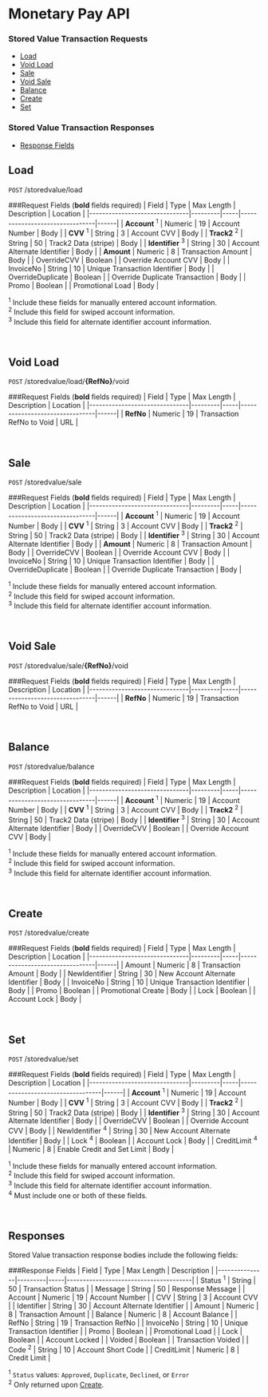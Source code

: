 # Monetary Pay API

### Stored Value Transaction Requests
* [Load](#load)
* [Void Load](#void-load)
* [Sale](#sale)
* [Void Sale](#void-sale)
* [Balance](#balance)
* [Create](#create)
* [Set](#set)

### Stored Value Transaction Responses
* [Response Fields](#response-fields)

## Load

`POST` /storedvalue/load

###Request Fields (**bold** fields required)
| Field                         | Type    | Max Length  | Description            | Location |
|-------------------------------|---------|-----|--------------------------------|------|
| **Account** <sup>1</sup>      | Numeric | 19  | Account Number                 | Body |
| **CVV** <sup>1</sup>              | String  | 3   | Account CVV                    | Body |
| **Track2** <sup>2</sup>       | String  | 50  | Track2 Data (stripe)           | Body |
| **Identifier** <sup>3</sup>   | String  | 30  | Account Alternate Identifier   | Body |
| **Amount**                    | Numeric | 8   | Transaction Amount             | Body |
| OverrideCVV                   | Boolean |     | Override Account CVV           | Body |
| InvoiceNo                     | String  | 10  | Unique Transaction Identifier  | Body |
| OverrideDuplicate             | Boolean |     | Override Duplicate Transaction | Body |
| Promo                         | Boolean |     | Promotional Load               | Body |

<sup>1</sup> Include these fields for manually entered account information.<br />
<sup>2</sup> Include this field for swiped account information.<br />
<sup>3</sup> Include this field for alternate identifier account information.

<br />

## Void Load

`POST` /storedvalue/load/**{RefNo}**/void

###Request Fields (**bold** fields required)
| Field                         | Type    | Max Length  | Description            | Location |
|-------------------------------|---------|-----|--------------------------------|------|
| **RefNo**                     | Numeric  | 19  | Transaction RefNo to Void      | URL |

<br />

## Sale

`POST` /storedvalue/sale

###Request Fields (**bold** fields required)
| Field                         | Type    | Max Length  | Description            | Location |
|-------------------------------|---------|-----|--------------------------------|------|
| **Account** <sup>1</sup>      | Numeric | 19  | Account Number            | Body |
| **CVV** <sup>1</sup>              | String  | 3   | Account CVV               | Body |
| **Track2** <sup>2</sup>       | String  | 50  | Track2 Data (stripe)      | Body |
| **Identifier** <sup>3</sup>   | String  | 30  | Account Alternate Identifier   | Body |
| **Amount**                    | Numeric | 8   | Transaction Amount             | Body |
| OverrideCVV                   | Boolean |     | Override Account CVV           | Body |
| InvoiceNo                     | String  | 10  | Unique Transaction Identifier  | Body |
| OverrideDuplicate             | Boolean |     | Override Duplicate Transaction | Body |

<sup>1</sup> Include these fields for manually entered account information.<br />
<sup>2</sup> Include this field for swiped account information.<br />
<sup>3</sup> Include this field for alternate identifier account information.

<br />

## Void Sale

`POST` /storedvalue/sale/**{RefNo}**/void

###Request Fields (**bold** fields required)
| Field                         | Type    | Max Length  | Description            | Location |
|-------------------------------|---------|-----|--------------------------------|------|
| **RefNo**                     | Numeric  | 19  | Transaction RefNo to Void      | URL |

<br />

## Balance

`POST` /storedvalue/balance

###Request Fields (**bold** fields required)
| Field                         | Type    | Max Length  | Description            | Location |
|-------------------------------|---------|-----|--------------------------------|------|
| **Account** <sup>1</sup>      | Numeric | 19  | Account Number            | Body |
| **CVV** <sup>1</sup>              | String  | 3   | Account CVV               | Body |
| **Track2** <sup>2</sup>       | String  | 50  | Track2 Data (stripe)      | Body |
| **Identifier** <sup>3</sup>   | String  | 30  | Account Alternate Identifier   | Body |
| OverrideCVV                   | Boolean |     | Override Account CVV           | Body |

<sup>1</sup> Include these fields for manually entered account information.<br />
<sup>2</sup> Include this field for swiped account information.<br />
<sup>3</sup> Include this field for alternate identifier account information.

<br />

## Create

`POST` /storedvalue/create

###Request Fields (**bold** fields required)
| Field                         | Type    | Max Length  | Description            | Location |
|-------------------------------|---------|-----|--------------------------------|------|
| Amount                        | Numeric | 8   | Transaction Amount             | Body |
| NewIdentifier                 | String  | 30  | New Account Alternate Identifier | Body |
| InvoiceNo                     | String  | 10  | Unique Transaction Identifier  | Body |
| Promo                         | Boolean |     | Promotional Create               | Body |
| Lock                          | Boolean |     | Account Lock                   | Body |

<br />

## Set

`POST` /storedvalue/set

###Request Fields (**bold** fields required)
| Field                         | Type    | Max Length  | Description              | Location |
|-------------------------------|---------|-----|----------------------------------|------|
| **Account** <sup>1</sup>      | Numeric | 19  | Account Number              | Body |
| **CVV** <sup>1</sup>              | String  | 3   | Account CVV                 | Body |
| **Track2** <sup>2</sup>       | String  | 50  | Track2 Data (stripe)        | Body |
| **Identifier** <sup>3</sup>   | String  | 30  | Account Alternate Identifier     | Body |
| OverrideCVV                   | Boolean |     | Override Account CVV             | Body |
| NewIdentifier <sup>4</sup>     | String  | 30  | New Account Alternate Identifier | Body |
| Lock <sup>4</sup>              | Boolean |     | Account Lock                     | Body |
| CreditLimit <sup>4</sup>      | Numeric |  8  | Enable Credit and Set Limit      | Body |

<sup>1</sup> Include these fields for manually entered account information.<br />
<sup>2</sup> Include this field for swiped account information.<br />
<sup>3</sup> Include this field for alternate identifier account information.<br />
<sup>4</sup> Must include one or both of these fields.

<br />

## Responses

Stored Value transaction response bodies include the following fields:

###Response Fields
| Field         | Type    | Max Length  | Description                   |
|---------------|---------|-----|---------------------------------------|
| Status <sup>1</sup> | String  | 50  | Transaction Status              |
| Message       | String  | 50 | Response Message                       |
| Account       | Numeric | 19 | Account Number                         |
| CVV           | String  | 3  | Account CVV                            |
| Identifier    | String  | 30 | Account Alternate Identifier           |
| Amount        | Numeric | 8  | Transaction Amount                     |
| Balance       | Numeric | 8  | Account Balance                        |
| RefNo         | String  | 19 | Transaction RefNo                      |
| InvoiceNo     | String  | 10 | Unique Transaction Identifier          |
| Promo         | Boolean |    | Promotional Load                       |
| Lock          | Boolean |    | Account Locked                         |
| Voided        | Boolean |    | Transaction Voided                     |
| Code <sup>2</sup> | String  | 10 | Account Short Code                 |
| CreditLimit   | Numeric | 8  | Credit Limit                           |

<sup>1</sup> `Status` values: `Approved`, `Duplicate`, `Declined`, or `Error`<br />
<sup>2</sup> Only returned upon [Create](#create).
